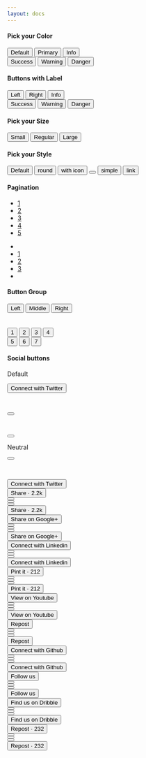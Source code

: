 ```yaml
---
layout: docs
---
```

<div class="row">
  <div class="col-md-6">
    <div class="card">
      <div class="card-header">
        <h4 class="card-title">Pick your Color</h4>
      </div>
      <div class="card-body">
        <button class="btn">Default</button>
        <button class="btn btn-primary">Primary</button>
        <button class="btn btn-info">Info</button>
        <br>
        <button class="btn btn-success animation-on-hover" type="button" rel="tooltip" data-original-title="I'm special!" data-placement="bottom">Success</button>
        <button class="btn btn-warning">Warning</button>
        <button class="btn btn-danger">Danger</button>
      </div>
    </div>
  </div>
  <div class="col-md-6">
    <div class="card">
      <div class="card-header">
        <h4 class="card-title">Buttons with Label</h4>
      </div>
      <div class="card-body">
        <button class="btn">
          <i class="bee-icons fas fa-chevron-left"></i> Left
        </button>
        <button class="btn">
          Right
          <i class="bee-icons fas fa-chevron-right"></i>
        </button>
        <button class="btn btn-info">
          <i class="bee-icons fas fa-exclamation"></i> Info
        </button>
        <br>
        <button class="btn btn-success">
          <i class="bee-icons fas fa-check"></i> Success
        </button>
        <button class="btn btn-warning">
          <i class="bee-icons fas fa-clock"></i> Warning
        </button>
        <button class="btn btn-danger">
          <i class="bee-icons fas fa-trash"></i> Danger
        </button>
      </div>
    </div>
  </div>
</div>
<div class="row">
  <div class="col-md-6">
    <div class="card">
      <div class="card-header">
        <h4 class="card-title">Pick your Size</h4>
      </div>
      <div class="card-body">
        <button class="btn btn-primary btn-sm">Small</button>
        <button class="btn btn-primary">Regular</button>
        <button class="btn btn-primary btn-lg">Large</button>
      </div>
    </div>
  </div>
  <div class="col-md-6">
    <div class="card">
      <div class="card-header">
        <h4 class="card-title">Pick your Style</h4>
      </div>
      <div class="card-body">
        <button class="btn btn-primary">Default</button>
        <button class="btn btn-primary btn-round">round</button>
        <button class="btn btn-primary btn-round">
          <i class="tim-icons icon-heart-2"></i> with icon
        </button>
        <button class="btn btn-primary btn-round btn-icon">
          <i class="bee-icons fas fa-heart"></i>
        </button>
        <button class="btn btn-primary btn-simple">
          simple
        </button>
        <button class="btn btn-primary btn-link">
          link
        </button>
      </div>
    </div>
  </div>
</div>
<div class="row">
  <div class="col-md-6">
    <div class="card">
      <div class="card-header">
        <h4 class="card-title">Pagination</h4>
      </div>
      <div class="card-body">
        <nav aria-label="Page navigation example">
          <ul class="pagination pagination-warning">
            <li class="page-item active">
              <a class="page-link" href="#">1</a>
            </li>
            <li class="page-item">
              <a class="page-link" href="#link">2</a>
            </li>
            <li class="page-item">
              <a class="page-link" href="#link">3</a>
            </li>
            <li class="page-item">
              <a class="page-link" href="#link">4</a>
            </li>
            <li class="page-item">
              <a class="page-link" href="#link">5</a>
            </li>
          </ul>
          <ul class="pagination">
            <li class="page-item">
              <a class="page-link" href="#link" aria-label="Previous">
                <span aria-hidden="true"><i class="bee-icons fas fa-chevron-left" aria-hidden="true"></i></span>
              </a>
            </li>
            <li class="page-item">
              <a class="page-link" href="#link">1</a>
            </li>
            <li class="page-item active">
              <a class="page-link" href="#link">2</a>
            </li>
            <li class="page-item">
              <a class="page-link" href="#link">3</a>
            </li>
            <li class="page-item">
              <a class="page-link" href="#link" aria-label="Next">
                <span aria-hidden="true"><i class="bee-icons fas fa-chevron-right" aria-hidden="true"></i></span>
              </a>
            </li>
          </ul>
        </nav>
      </div>
    </div>
  </div>
  <div class="col-md-6">
    <div class="card">
      <div class="card-header">
        <h4 class="card-title">Button Group</h4>
      </div>
      <div class="card-body">
        <div class="btn-group">
          <button type="button" class="btn btn-info">Left</button>
          <button type="button" class="btn btn-info">Middle</button>
          <button type="button" class="btn btn-info">Right</button>
        </div>
        <br>
        <br>
        <div class="btn-group" data-toggle="buttons">
          <button type="button" class="btn btn-round btn-info">1</button>
          <button type="button" class="btn btn-round btn-info">2</button>
          <button type="button" class="btn btn-round btn-info">3</button>
          <button type="button" class="btn btn-round btn-info">4</button>
        </div>
        <div class="btn-group">
          <button type="button" class="btn btn-round btn-info">5</button>
          <button type="button" class="btn btn-round btn-info">6</button>
          <button type="button" class="btn btn-round btn-info">7</button>
        </div>
      </div>
    </div>
  </div>
</div>
<div class="row">
  <div class="col-sm-12">
  <div class="card">
    <div class="card-header">
      <h4 class="card-title">Social buttons</h4>
    </div>
    <div class="card-body">
      <div class="row">
        <div class="col-md-4 col-sm-5">
          <p class="category">Default</p>
          <button class="btn btn-twitter">
            <i class="fab fa-twitter"></i> Connect with Twitter
          </button>
        </div>
        <div class="col-md-1 col-sm-1">
          <p class="category">&nbsp;</p>
          <button class="btn btn-icon btn-twitter">
            <i class="fab fa-twitter"></i>
          </button>
        </div>
        <div class="col-md-1 col-sm-1">
          <p class="category">&nbsp;</p>
          <button class="btn btn-icon btn-round btn-twitter">
            <i class="fab fa-twitter"></i>
          </button>
        </div>
        <div class="col-md-1 col-sm-1">
          <p class="category">Neutral</p>
          <button class="btn btn-icon btn-simple btn-twitter">
            <i class="fab fa-twitter"></i>
          </button>
        </div>
        <div class="col-md-3 col-sm-4">
          <p class="category">&nbsp;</p>
          <button class="btn btn-simple btn-twitter">
            <i class="fab fa-twitter"></i> Connect with Twitter
          </button>
        </div>
      </div>
      <div class="row">
        <div class="col-md-4 col-sm-5">
          <button class="btn btn-facebook">
            <i class="fab fa fa-facebook-square"></i> Share · 2.2k
          </button>
        </div>
        <div class="col-md-1 col-sm-1">
          <button class="btn btn-icon btn-facebook">
            <i class="fab fa fa-facebook"> </i>
          </button>
        </div>
        <div class="col-md-1 col-sm-1">
          <button class="btn btn-icon btn-round btn-facebook">
            <i class="fab fa-facebook-f"> </i>
          </button>
        </div>
        <div class="col-md-1 col-sm-1">
          <button class="btn btn-icon btn-simple btn-facebook">
            <i class="fab fa-facebook-square"> </i>
          </button>
        </div>
        <div class="col-md-3 col-sm-4">
          <button class="btn btn-simple btn-facebook">
            <i class="fab fa-facebook-square"></i> Share · 2.2k
          </button>
        </div>
      </div>
      <div class="row">
        <div class="col-md-4 col-sm-5">
          <button class="btn btn-google">
            <i class="fab fa-google-plus-g"></i> Share on Google+
          </button>
        </div>
        <div class="col-md-1 col-sm-1">
          <button class="btn btn-icon  btn-google">
            <i class="fab fa-google-plus-g"> </i>
          </button>
        </div>
        <div class="col-md-1 col-sm-1">
          <button class="btn btn-icon btn-round btn-google">
            <i class="fab fa-google-plus-g"> </i>
          </button>
        </div>
        <div class="col-md-1 col-sm-1">
          <button class="btn btn-icon btn-simple btn-google">
            <i class="fab fa-google-plus-g"> </i>
          </button>
        </div>
        <div class="col-md-3 col-sm-4">
          <button class="btn btn-simple btn-google">
            <i class="fab fa-google-plus-g"></i> Share on Google+
          </button>
        </div>
      </div>
      <div class="row">
        <div class="col-md-4 col-sm-5">
          <button class="btn btn-linkedin">
            <i class="fab fa-linkedin"></i> Connect with Linkedin
          </button>
        </div>
        <div class="col-md-1 col-sm-1">
          <button class="btn btn-icon  btn-linkedin">
            <i class="fab fa-linkedin"></i>
          </button>
        </div>
        <div class="col-md-1 col-sm-1">
          <button class="btn btn-icon btn-round btn-linkedin">
            <i class="fab fa-linkedin"></i>
          </button>
        </div>
        <div class="col-md-1 col-sm-1">
          <button class="btn btn-icon btn-simple btn-linkedin">
            <i class="fab fa-linkedin"></i>
          </button>
        </div>
        <div class="col-md-3 col-sm-4">
          <button class="btn btn-simple btn-linkedin">
            <i class="fab fa-linkedin"></i> Connect with Linkedin
          </button>
        </div>
      </div>
      <div class="row">
        <div class="col-md-4 col-sm-5">
          <button class="btn btn-pinterest">
            <i class="fab fa-pinterest"></i> Pint it · 212
          </button>
        </div>
        <div class="col-md-1 col-sm-1">
          <button class="btn btn-icon btn-pinterest">
            <i class="fab fa-pinterest"></i>
          </button>
        </div>
        <div class="col-md-1 col-sm-1">
          <button class="btn btn-icon btn-round btn-pinterest">
            <i class="fab fa-pinterest"></i>
          </button>
        </div>
        <div class="col-md-1 col-sm-1">
          <button class="btn btn-icon btn-simple btn-pinterest">
            <i class="fab fa-pinterest"></i>
          </button>
        </div>
        <div class="col-md-3 col-sm-4">
          <button class="btn btn-simple btn-pinterest">
            <i class="fab fa-pinterest"></i> Pint it · 212
          </button>
        </div>
      </div>
      <div class="row">
        <div class="col-md-4 col-sm-5">
          <button class="btn btn-youtube">
            <i class="fab fa-youtube"></i> View on Youtube
          </button>
        </div>
        <div class="col-md-1 col-sm-1">
          <button class="btn btn-icon btn-youtube">
            <i class="fab fa-youtube"> </i>
          </button>
        </div>
        <div class="col-md-1 col-sm-1">
          <button class="btn btn-icon btn-round btn-youtube">
            <i class="fab fa-youtube"> </i>
          </button>
        </div>
        <div class="col-md-1 col-sm-1">
          <button class="btn btn-icon btn-simple btn-youtube">
            <i class="fab fa-youtube"> </i>
          </button>
        </div>
        <div class="col-md-3 col-sm-4">
          <button class="btn btn-simple btn-youtube">
            <i class="fab fa-youtube"></i> View on Youtube
          </button>
        </div>
      </div>
      <div class="row">
        <div class="col-md-4 col-sm-5">
          <button class="btn btn-tumblr">
            <i class="fab fa-tumblr-square"></i> Repost
          </button>
        </div>
        <div class="col-md-1 col-sm-1">
          <button class="btn btn-icon  btn-tumblr">
            <i class="fab fa-tumblr"> </i>
          </button>
        </div>
        <div class="col-md-1 col-sm-1">
          <button class="btn btn-icon btn-round btn-tumblr">
            <i class="fab fa-tumblr"> </i>
          </button>
        </div>
        <div class="col-md-1 col-sm-1">
          <button class="btn btn-icon btn-simple btn-tumblr">
            <i class="fab fa-tumblr-square"> </i>
          </button>
        </div>
        <div class="col-md-3 col-sm-4">
          <button class="btn btn-simple btn-tumblr">
            <i class="fab fa-tumblr-square"></i> Repost
          </button>
        </div>
      </div>
      <div class="row">
        <div class="col-md-4 col-sm-5">
          <button class="btn btn-github">
            <i class="fab fa-github"></i> Connect with Github
          </button>
        </div>
        <div class="col-md-1 col-sm-1">
          <button class="btn btn-icon  btn-github">
            <i class="fab fa-github"></i>
          </button>
        </div>
        <div class="col-md-1 col-sm-1">
          <button class="btn btn-icon btn-round btn-github">
            <i class="fab fa-github"></i>
          </button>
        </div>
        <div class="col-md-1 col-sm-1">
          <button class="btn btn-icon btn-simple btn-github">
            <i class="fab fa-github"></i>
          </button>
        </div>
        <div class="col-md-3 col-sm-4">
          <button class="btn btn-simple btn-github">
            <i class="fab fa-github"></i> Connect with Github
          </button>
        </div>
      </div>
      <div class="row">
        <div class="col-md-4 col-sm-5">
          <button class="btn btn-behance">
            <i class="fab fa-behance-square"></i> Follow us
          </button>
        </div>
        <div class="col-md-1 col-sm-1">
          <button class="btn btn-icon  btn-behance">
            <i class="fab fa-behance"></i>
          </button>
        </div>
        <div class="col-md-1 col-sm-1">
          <button class="btn btn-icon btn-round btn-behance">
            <i class="fab fa-behance"></i>
          </button>
        </div>
        <div class="col-md-1 col-sm-1">
          <button class="btn btn-icon btn-simple btn-behance">
            <i class="fab fa-behance"></i>
          </button>
        </div>
        <div class="col-md-3 col-sm-4">
          <button class="btn btn-simple btn-behance">
            <i class="fab fa-behance-square"></i> Follow us
          </button>
        </div>
      </div>
      <div class="row">
        <div class="col-md-4 col-sm-5">
          <button class="btn btn-dribbble">
            <i class="fab fa-dribbble"></i> Find us on Dribble
          </button>
        </div>
        <div class="col-md-1 col-sm-1">
          <button class="btn btn-icon  btn-dribbble">
            <i class="fab fa-dribbble"></i>
          </button>
        </div>
        <div class="col-md-1 col-sm-1">
          <button class="btn btn-icon btn-round btn-dribbble">
            <i class="fab fa-dribbble"></i>
          </button>
        </div>
        <div class="col-md-1 col-sm-1">
          <button class="btn btn-icon btn-simple btn-dribbble">
            <i class="fab fa-dribbble"></i>
          </button>
        </div>
        <div class="col-md-3 col-sm-4">
          <button class="btn btn-simple btn-dribbble">
            <i class="fab fa-dribbble"></i> Find us on Dribble
          </button>
        </div>
      </div>
      <div class="row">
        <div class="col-md-4 col-sm-5">
          <button class="btn btn-reddit">
            <i class="fab fa-reddit"></i> Repost · 232
          </button>
        </div>
        <div class="col-md-1 col-sm-1">
          <button class="btn btn-icon  btn-reddit">
            <i class="fab fa-reddit"></i>
          </button>
        </div>
        <div class="col-md-1 col-sm-1">
          <button class="btn btn-icon btn-round btn-reddit">
            <i class="fab fa-reddit"></i>
          </button>
        </div>
        <div class="col-md-1 col-sm-1">
          <button class="btn btn-icon btn-simple btn-reddit">
            <i class="fab fa-reddit"></i>
          </button>
        </div>
        <div class="col-md-3 col-sm-4">
          <button class="btn btn-simple btn-reddit">
            <i class="fab fa fa-reddit"></i> Repost · 232
          </button>
        </div>
      </div>
    </div>
  </div>
  </div>
</div>